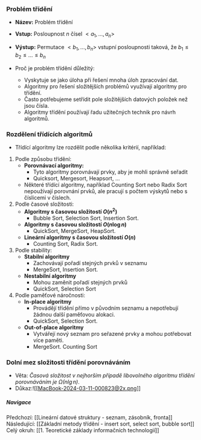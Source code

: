 ### Problém třídění
- **Název:** Problém třídění
- **Vstup:** Posloupnost $n$ čísel $<a_{1}, ..., a_{n}>$
- **Výstup:** Permutace $<b_{1}, ..., b_{n}>$ vstupní posloupnosti taková, že $b_{1} \leq b_{2} \leq ... \leq b_{n}$

- Proč je problém třídění důležitý:
	- Vyskytuje se jako úloha při řešení mnoha úloh zpracování dat.
	- Algoritmy pro řešení složitějších problémů využívají algoritmy pro třídění.
	- Často potřebujeme setřídit pole složitějších datových položek než jsou čísla.
	- Algoritmy třídění používají řadu užitečných technik pro návrh algoritmů.

### Rozdělení třídících algoritmů
- Třídící algoritmy lze rozdělit podle několika kritérií, například:
1. Podle způsobu třídění:
	- **Porovnávací algoritmy:**
		- Tyto algoritmy porovnávají prvky, aby je mohli správně seřadit
		- Quicksort, Mergesort, Heapsort, ...
	- Některé třídící algoritmy, například Counting Sort nebo Radix Sort nepoužívají porovnání prvků, ale pracují s počtem výskytů nebo s číslicemi v číslech.
2. Podle časové složitosti:
	- **Algoritmy s časovou složitostí $O(n^{2})$**
		- Bubble Sort, Selection Sort, Insertion Sort.
	- **Algoritmy s časovou složitostí $O(n \log n)$**
		- QuickSort, MergeSort, HeapSort.
	- **Lineární algoritmy s časovou složitostí $O(n)$**
		- Counting Sort, Radix Sort.
3. Podle stability:
	- **Stabilní algoritmy**
		- Zachovávají pořadí stejných prvků v seznamu
		- MergeSort, Insertion Sort.
	- **Nestabilní algoritmy**
		- Mohou zaměnit pořadí stejných prvků
		- QuickSort, Selection Sort
4. Podle paměťové náročnosti:
	- **In-place algoritmy**
		- Provádějí třídění přímo v původním seznamu a nepotřebují žádnou další paměťovou alokaci.
		- QuickSort, Selection Sort.
	- **Out-of-place algoritmy**
		- Vytvářejí nový seznam pro seřazené prvky a mohou potřebovat více paměti.
		- MergeSort. Counting Sort

### Dolní mez složitosti třídění porovnáváním
- Věta: *Časová složitost v nejhorším případě libovolného algoritmu třídění porovnáváním je $\Omega (n \lg n)$*.
- Důkaz:![[MacBook-2024-03-11-000823@2x.png]]

##### Navigace
Předchozí:  [[Lineární datové struktury - seznam, zásobník, fronta]]
Následující: [[Základní metody třídění - insert sort, select sort, bubble sort]]
Celý okruh: [[1. Teoretické základy informačních technologií]]